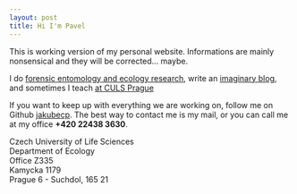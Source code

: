 ```yaml
---
layout: post
title: Hi I'm Pavel
---
```


This is working version of my personal website. Informations are mainly nonsensical and they will be corrected... maybe.

I do [forensic entomology and ecology research](/papers), write an [imaginary blog](/blog), and sometimes I teach  [at CULS Prague](/teaching)

If you want to keep up with everything we are working on, follow me on Github [jakubecp](http://github.com/jakubecp). The best way to contact me is my mail, or you can call me at my office __+420 22438 3630__.

Czech University of Life Sciences </br>
Department of Ecology </br> 
Office Z335 </br>
Kamycka 1179 </br> 
Prague 6 - Suchdol, 165 21 </br>


